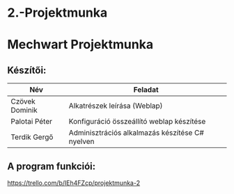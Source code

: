 # 2.-Projektmunka
# Mechwart Projektmunka
## Készítői: 
| Név     | Feladat |
| ---      | ---       |
| Czövek Dominik | Alkatrészek leírása (Weblap) |
| Palotai Péter | Konfiguráció összeállító weblap készítése |
| Terdik Gergő     | Adminisztrációs alkalmazás készítése C# nyelven |
## A program funkciói: 
https://trello.com/b/IEh4FZcp/projektmunka-2
